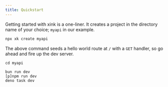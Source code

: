 ```yaml
---
title: Quickstart
---
```


Getting started with xink is a one-liner. It creates a project in the directory name of your choice; `myapi` in our example.
```bash
npx xk create myapi
```

The above command seeds a hello world route at `/` with a `GET` handler, so go ahead and fire up the dev server.

```
cd myapi

bun run dev
[p]npm run dev
deno task dev
```
